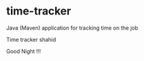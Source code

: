 # time-tracker
Java (Maven) application for tracking time on the job

Time tracker shahid

Good Night !!!
